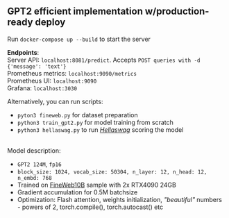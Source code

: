 ## GPT2 efficient implementation w/production-ready deploy

Run `docker-compose up --build` to start the server

**Endpoints**: \
Server API: `localhost:8081/predict`. Accepts `POST queries with -d {'message': 'text'}`     
Prometheus metrics: `localhost:9090/metrics` \
Prometheus UI: `localhost:9090` \
Grafana: `localhost:3030`

Alternatively, you can run scripts:
- `pyton3 fineweb.py` for dataset preparation
- `python3 train_gpt2.py` for model training from scratch
- `python3 hellaswag.py` to run [*Hellaswag*](https://huggingface.co/datasets/Rowan/hellaswag) scoring the model

\
Model description:
- `GPT2 124M`, `fp16`
- `block_size: 1024, vocab_size: 50304, n_layer: 12, n_head: 12, n_embd: 768`
- Trained on [FineWeb10B](https://huggingface.co/datasets/HuggingFaceFW/fineweb-edu) sample with 2x RTX4090 24GB
- Gradient accumulation for 0.5M batchsize
- Optimization: Flash attention, weights initialization, *"beautiful"* numbers - powers of 2, torch.compile(), torch.autocast() etc